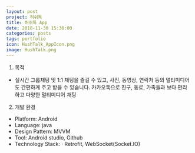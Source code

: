 ```yaml
---
layout: post
project: 허쉬톡
title: 허쉬톡 App
date: 2018-11-30 15:30:00 
categories: posts 
tags: portfolio
icon: HushTalk_AppIcon.png
image: HushTalk.png
---
```

1) 목적
 - 실시간 그룹채팅 및 1:1 채팅을 즐길 수 있고, 사진, 동영상, 연락처 등의 멀티미디어도 간편하게 주고 받을 수 있습니다. 카카오톡으로 친구, 동료, 가족들과 보다 편리하고 다양한 멀티미디어 채팅

2) 개발 환경
 - Platform: Android  
 - Language: java
 - Design Pattern: MVVM
 - Tool: Android studio, Github
 - Technology Stack:
  · Retrofit, WebSocket(Socket.IO)
  
